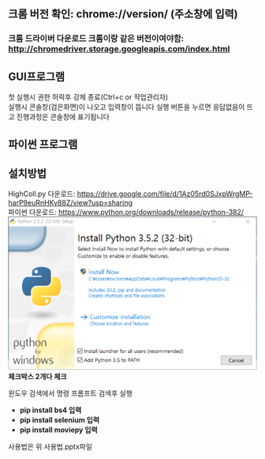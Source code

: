 ## 크롬 버전 확인: chrome://version/ (주소창에 입력)   
### 크롬 드라이버 다운로드 **크롬이랑 같은 버전이여야함**: http://chromedriver.storage.googleapis.com/index.html
   
## GUI프로그램           
 첫 실행시 권한 허락후 강제 종료(Ctrl+c or 작업관리자)    
 실행시 콘솔창(검은화면)이 나오고 입력창이 뜹니다 실행 버튼을 누르면 응답없음이 뜨고 진행과정은 콘솔창에 표기됩니다   

## 파이썬 프로그램
## 설치방법
HighColl.py 다운로드: https://drive.google.com/file/d/1Az05rd0SJxpWrgMP-harP9euRnHKy88Z/view?usp=sharing   
파이썬 다운로드: https://www.python.org/downloads/release/python-382/   
![다운로드](./img.png)   
**체크박스 2개다 체크**

윈도우 검색에서 명령 프롬프트 검색후 실행      
- **pip install bs4 입력**   
- **pip install selenium 입력**   
- **pip install moviepy 입력**   


사용법은 위 사용법.pptx파일 

